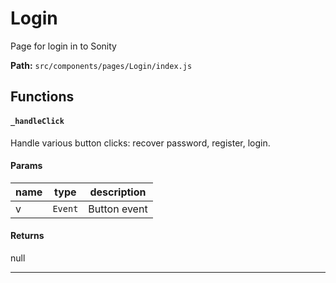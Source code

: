 # Login
Page for login in to Sonity

**Path:** `src/components/pages/Login/index.js` 

## Functions
#### `_handleClick`
Handle various button clicks: recover password, register, login.


#### Params
|name|type  | description |
|--|--|--|
| v | `Event`  | Button event 

#### Returns
null

------ 
